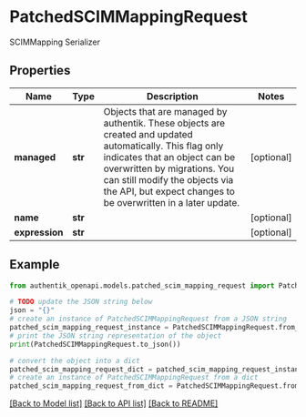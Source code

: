 # PatchedSCIMMappingRequest

SCIMMapping Serializer

## Properties

Name | Type | Description | Notes
------------ | ------------- | ------------- | -------------
**managed** | **str** | Objects that are managed by authentik. These objects are created and updated automatically. This flag only indicates that an object can be overwritten by migrations. You can still modify the objects via the API, but expect changes to be overwritten in a later update. | [optional] 
**name** | **str** |  | [optional] 
**expression** | **str** |  | [optional] 

## Example

```python
from authentik_openapi.models.patched_scim_mapping_request import PatchedSCIMMappingRequest

# TODO update the JSON string below
json = "{}"
# create an instance of PatchedSCIMMappingRequest from a JSON string
patched_scim_mapping_request_instance = PatchedSCIMMappingRequest.from_json(json)
# print the JSON string representation of the object
print(PatchedSCIMMappingRequest.to_json())

# convert the object into a dict
patched_scim_mapping_request_dict = patched_scim_mapping_request_instance.to_dict()
# create an instance of PatchedSCIMMappingRequest from a dict
patched_scim_mapping_request_from_dict = PatchedSCIMMappingRequest.from_dict(patched_scim_mapping_request_dict)
```
[[Back to Model list]](../README.md#documentation-for-models) [[Back to API list]](../README.md#documentation-for-api-endpoints) [[Back to README]](../README.md)


